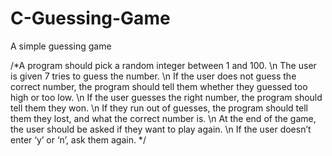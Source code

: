 # C-Guessing-Game
A simple guessing game


/*A program should pick a random integer between 1 and 100. \n
The user is given 7 tries to guess the number. \n
If the user does not guess the correct number, 
the program should tell them whether they guessed too high or too low. \n
If the user guesses the right number, the program should tell them they won. \n
If they run out of guesses, the program should tell them they lost, and what the correct number is. \n
At the end of the game, the user should be asked if they want to play again. \n
If the user doesn’t enter ‘y’ or ‘n’, ask them again. */
